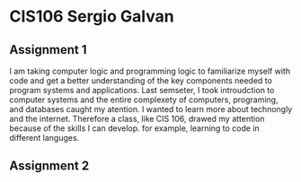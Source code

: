 # CIS106 Sergio Galvan

## Assignment 1

I am taking computer logic and programming logic to familiarize myself with code and get a better understanding of the key components needed to program systems and applications. Last semseter, I took introudction to computer systems and the entire complexety of computers, programing, and databases caught my atention. I wanted to learn more about technongly and the internet. Therefore a class, like CIS 106, drawed my attention because of the skills I can develop. for example, learning to code in different languges. 

## Assignment 2

